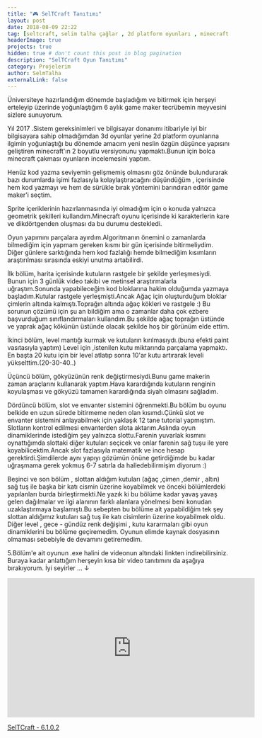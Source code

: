 ```yaml
---
title: "🎮 SelTCraft Tanıtımı"
layout: post
date: 2018-08-09 22:22
tag: [seltcraft, selim talha çağlar , 2d platform oyunları , minecraft , game maker , 2d platformer game ]
headerImage: true
projects: true
hidden: true # don't count this post in blog pagination
description: "SelTCraft Oyun Tanıtımı"
category: Projelerim
author: SelmTalha
externalLink: false
---
```


Üniversiteye hazırlandığım dönemde başladığım ve bitirmek için herşeyi erteleyip üzerinde yoğunlaştığım 6 aylık game maker tecrübemin meyvesini sizlere sunuyorum.

Yıl 2017 .Sistem gereksinimleri ve bilgisayar donanımı itibariyle iyi bir bilgisayara sahip olmadığımdan 3d oyunlar yerine 2d platform oyunlarına ilgimin yoğunlaştığı bu dönemde amacım yeni neslin özgün düşünce yapısını geliştiren minecraft'ın 2 boyutlu versiyonunu yapmaktı.Bunun için bolca minecraft çakması oyunların incelemesini yaptım.

Henüz kod yazma seviyemin gelişmemiş olmasını göz önünde bulundurarak bazı durumlarda işimi fazlasıyla kolaylaştıracağını düşündüğüm , içerisinde hem kod yazmayı ve hem de sürükle bırak yöntemini barındıran editör game maker'i seçtim.

Sprite içeriklerinin hazırlanmasında iyi olmadığım için o konuda yalnızca geometrik şekilleri kullandım.Minecraft oyunu içerisinde ki karakterlerin kare ve dikdörtgenden oluşması da bu durumu destekledi.

Oyun yapımını parçalara ayırdım.Algoritmanın önemini o zamanlarda bilmediğim için yapmam gereken kısmı bir gün içerisinde bitirmeliydim. Diğer günlere sarktığında hem kod fazlalığı hemde bilmediğim kısımların araştırılması sırasında eskiyi unutma artabilirdi.

İlk bölüm, harita içerisinde kutuların rastgele bir şekilde yerleşmesiydi. Bunun için 3 günlük video takibi ve metinsel araştırmalarla uğraştım.Sonunda yapabileceğim kod bloklarına hakim olduğumda yazmaya başladım.Kutular rastgele yerleşmişti.Ancak Ağaç için oluşturduğum bloklar çimlerin altında kalmıştı.Toprağın altında ağaç kökleri ve rastgele :) Bu sorunun çözümü için şu an bildiğim ama o zamanlar daha çok ezbere başvurduğum sınıflandırmaları kullandım.Bu şekilde ağaç toprağın üstünde ve yaprak ağaç kökünün üstünde olacak şekilde hoş bir görünüm elde ettim.

İkinci bölüm, level mantığı kurmak ve kutuların kırılmasıydı.(buna efekti paint vasıtasıyla yaptım) Level için ,istenilen kutu miktarında parçalama yapmaktı. En başta 20 kutu için bir level atlatıp sonra 10'ar kutu artırarak leveli yükselttim.(20-30-40..)

Üçüncü bölüm, gökyüzünün renk değiştirmesiydi.Bunu game makerin zaman araçlarını kullanarak yaptım.Hava karardığında kutuların renginin koyulaşması ve gökyüzü tamamen karardığında siyah olmasını sağladım.

Dördüncü bölüm, slot ve envanter sistemini öğrenmekti.Bu bölüm bu oyunu belkide en uzun sürede bitirmeme neden olan kısımdı.Çünkü slot ve envanter sistemini anlayabilmek için yaklaşık 12 tane tutorial yapmıştım. Slotların kontrol edilmesi envanterden slota aktarım.Aslında oyun dinamiklerinde istediğim şey yalnızca slottu.Farenin yuvarlak kısmını oynattığımda slottaki diğer kutuları seçicek ve onlar farenin sağ tuşu ile yere koyabilicektim.Ancak slot fazlasıyla matematik ve ince hesap gerektirdi.Şimdilerde aynı yapıyı gözümün önüne getirdiğimde bu kadar uğraşmama gerek yokmuş 6-7 satırla da halledebilirmişim diyorum :)

Beşinci ve son bölüm , slottan aldığım kutuları (ağaç ,çimen ,demir , altın) sağ tuş ile başka bir katı cismin üzerine koyabilmek ve önceki bölümlerdeki yapılanları burda birleştirmekti.Ne yazık ki bu bölüme kadar yavaş yavaş gelen dağılmalar ve ilgi alanının farklı alanlara yönelmesi beni konudan uzaklaştırmaya başlamıştı.Bu sebepten bu bölüme ait yapabildiğim tek şey slottan aldığımız kutuları sağ tuş ile katı cisimlerin üzerine koyabilmek oldu. Diğer level , gece - gündüz renk değişimi , kutu kararmaları gibi oyun dinamiklerini bu bölüme geçiremedim. Oyunun elimde kaynak dosyasının olmaması sebebiyle de devamını getiremedim.

5.Bölüm'e ait oyunun .exe halini de videonun altındaki linkten indirebilirsiniz. 
Buraya kadar anlattığım herşeyin kısa bir video tanıtımını da aşağıya bırakıyorum. İyi seyirler ... ↓

<iframe width="560" height="315" src="https://www.youtube.com/embed/mmWk3dlJ5Pc" frameborder="0" allow="accelerometer; autoplay; encrypted-media; gyroscope; picture-in-picture" allowfullscreen></iframe>

[SelTCraft - 6.1.0.2](https://github.com/SelmTalha/seltcraft/blob/master/SelTCraft-6.1.0.2.exe?raw=true)
